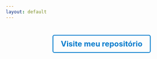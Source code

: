 ```yaml
---
layout: default
---
```


<div style="text-align: center; margin-top: 50px;">
  <a href="https://github.com/seu-repositorio" target="_blank" style="text-decoration: none; font-size: 20px; font-weight: bold; color: #007acc; border: 2px solid #007acc; padding: 10px 20px; border-radius: 5px; transition: 0.3s;">
    Visite meu repositório
  </a>
</div>
